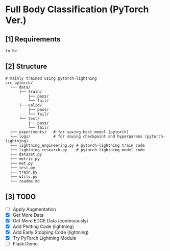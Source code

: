 # Full Body Classification (PyTorch Ver.)

## [1] Requirements
```
to be 
```

## [2] Structure
```
# mainly trained using pytorch-lightning  
src-pytorch/
  └── data/
      ├── train/
          ├── pass/
          └── fail/
      ├── valid/
          ├── pass/
          └── fail/
      └── test/
          ├── pass/
          └── fail/
  ├── experiments/   # for saving best model (pytorch)
  ├── logs/          # for saving checkpoint and hyperparams (pytorch-lightning)
  ├── lightning_engineering.py # pytorch-lightning train code
  ├── lightning_research.py    # pytorch-lightning model code
  ├── dataset.py
  ├── metric.py
  ├── net.py
  ├── test.py 
  ├── train.py 
  ├── utils.py 
  └── readme.md
```

## [3] TODO
- [ ] Apply Augmentation
- [x] Get More Data 
- [x] Get More EDGE Data (continuously)
- [x] Add Plotting Code (lightning)
- [x] Add Early Stopping Code (lightning)
- [x] Try PyTorch Lightning Module
- [ ] Flask Demo